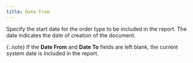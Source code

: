 ```yaml
---
title: Date From
---
```



Specify the start date for the order type to be included in the report.  The date indicates the date of creation of the document.


{:.note}
If the **Date 
 From** and **Date To** fields  are left blank, the current system date is included in the report.
